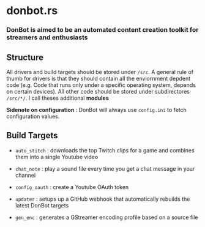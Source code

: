 # donbot.rs
### DonBot is aimed to be an automated content creation toolkit for streamers and enthusiasts

## Structure
All drivers and build targets should be stored under ```/src```.
A general rule of thumb for drivers is that they should contain all the enviornment depdent code (e.g. Code that runs only under a specific operating system, depends on certain devices).
All other code should be stored under subdirectores ```/src/*/```. I call theses additional __modules__

__Sidenote on configuration__ : DonBot will always use ```config.ini```  to fetch configuration values. 

## Build Targets
- ```auto_stitch``` : downloads the top Twitch clips for a game and combines them into a single Youtube video

- ```chat_note``` : play a sound file every time you get a chat message in your channel

- ```config_oauth``` : create a Youtube OAuth token

- ```updater``` : setups up a GitHub webhook that automatically rebuilds the latest DonBot targets

- ```gen_enc``` : generates a GStreamer encoding profile based on a source file

